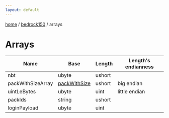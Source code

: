 ```yaml
---
layout: default
---
```


[home](/)  /  [bedrock150](/protocol/bedrock150)  /  arrays

# Arrays

Name | Base | Length | Length's endianness
---|---|---|---
nbt | ubyte | ushort | 
packWithSizeArray | [packWithSize](/protocol/bedrock150/types/pack-with-size) | ushort | big endian
uintLeBytes | ubyte | uint | little endian
packIds | string | ushort | 
loginPayload | ubyte | uint |
